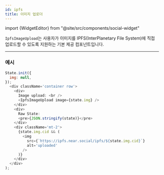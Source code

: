 ```yaml
---
id: ipfs
title: 이미지 업로더
---
```


import {WidgetEditor} from "@site/src/components/social-widget"

`IpfsImageUpload`는 사용자가 이미지를 IPFS(InterPlanetary File System)에 직접 업로드할 수 있도록 지원하는 기본 제공 컴포넌트입니다.

<hr class="subsection" />

### 예시

<WidgetEditor id='1' height="200px">

```javascript
State.init({
  img: null,
});
  <div className='container row'>
    <div>
      Image upload: <br />
      <IpfsImageUpload image={state.img} />
    </div>
    <div>
      Raw State:
      <pre>{JSON.stringify(state)}</pre>
    </div>
    <div className='mt-2'>
      {state.img.cid && (
        <img
          src={`https://ipfs.near.social/ipfs/${state.img.cid}`}
          alt='uploaded'
        />
      )}
    </div>
  </div>
);
```

</WidgetEditor>